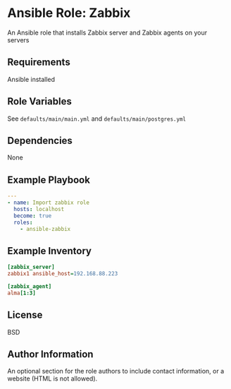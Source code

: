 Ansible Role: Zabbix
=========

An Ansible role that installs Zabbix server and Zabbix agents on your servers

Requirements
------------

Ansible installed

Role Variables
--------------

See `defaults/main/main.yml` and `defaults/main/postgres.yml`

Dependencies
------------

None

Example Playbook
----------------

```yaml
---
- name: Import zabbix role
  hosts: localhost
  become: true
  roles:
    - ansible-zabbix
```

Example Inventory
----------------

```ini
[zabbix_server]
zabbix1 ansible_host=192.168.88.223

[zabbix_agent]
alma[1:3]
```

License
-------

BSD

Author Information
------------------

An optional section for the role authors to include contact information, or a website (HTML is not allowed).

